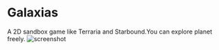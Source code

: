 # Galaxias
A 2D sandbox game like Terraria and Starbound.You can explore planet freely.
![screenshot](https://github.com/Ncg233/Galaxias/blob/master/screenshot.png)